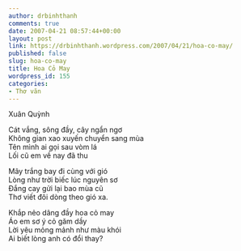 ```yaml
---
author: drbinhthanh
comments: true
date: 2007-04-21 08:57:44+00:00
layout: post
link: https://drbinhthanh.wordpress.com/2007/04/21/hoa-co-may/
published: false
slug: hoa-co-may
title: Hoa Cỏ May
wordpress_id: 155
categories:
- Thơ văn
---
```


Xuân Quỳnh


Cát vắng, sông đầy, cây ngẩn ngơ  
Không gian xao xuyến chuyển sang mùa  
Tên mình ai gọi sau vòm lá  
Lối cũ em về nay đã thu


Mây trắng bay đi cùng với gió  
Lòng như trời biếc lúc nguyên sơ  
Đắng cay gửi lại bao mùa cũ  
Thơ viết đôi dòng theo gió xa.


Khắp nẻo dâng đầy hoa cỏ may  
Áo em sơ ý cỏ găm dầy  
Lời yêu mỏng mảnh như màu khói  
Ai biết lòng anh có đổi thay?
